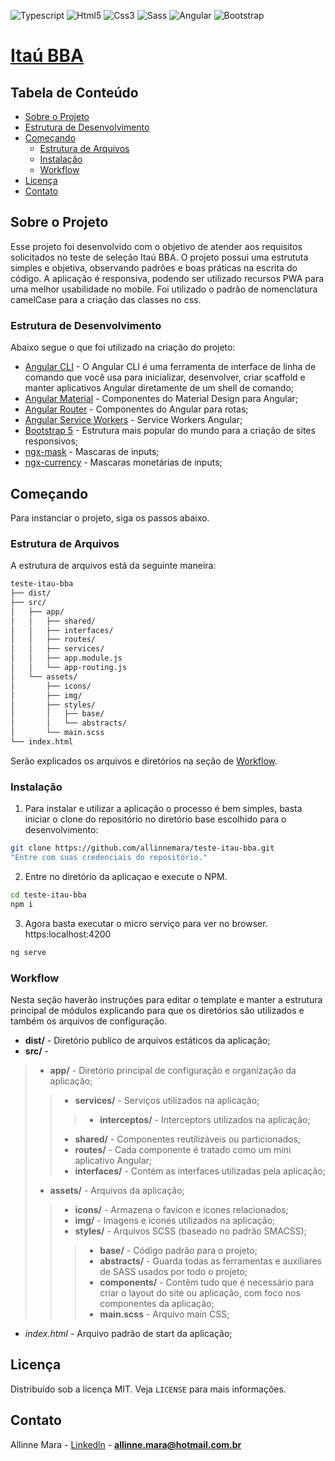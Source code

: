 <!-- PROJECT SHIELDS -->
<p>
  <img src="https://img.shields.io/badge/TypeScript-007ACC?style=for-the-badge&logo=typescript&logoColor=white" alt="Typescript" />
  <img src="https://img.shields.io/badge/HTML5-E34F26?style=for-the-badge&logo=html5&logoColor=white" alt="Html5" />
  <img src="https://img.shields.io/badge/CSS3-1572B6?style=for-the-badge&logo=css3&logoColor=white" alt="Css3" />
  <img src="https://img.shields.io/badge/Sass-CC6699?style=for-the-badge&logo=sass&logoColor=white" alt="Sass" />
  <img src="https://img.shields.io/badge/Angular-DD0031?style=for-the-badge&logo=angular&logoColor=white" alt="Angular" />
  <img src="https://img.shields.io/badge/Bootstrap-563D7C?style=for-the-badge&logo=bootstrap&logoColor=white" alt="Bootstrap" />
</p>

<a href="">
  <h1 align="left">Itaú BBA</h1>
</a>

## Tabela de Conteúdo

- [Sobre o Projeto](#sobre-o-projeto)
- [Estrutura de Desenvolvimento](#estrutura-de-desenvolvimento)
- [Começando](#come%C3%A7ando)
  - [Estrutura de Arquivos](#estrutura-de-arquivos)
  - [Instalação](#instala%C3%A7%C3%A3o)
  - [Workflow](#workflow)  
- [Licença](#licen%C3%A7a)
- [Contato](#contato)

## Sobre o Projeto

Esse projeto foi desenvolvido com o objetivo de atender aos requisitos solicitados no teste de seleção Itaú BBA. O projeto possui uma estrututa simples e objetiva, observando padrões e boas práticas na escrita do código. A aplicação é responsiva, podendo ser utilizado recursos PWA para uma melhor usabilidade no mobile. Foi utilizado o padrão de nomenclatura camelCase para a criação das classes no css.

### Estrutura de Desenvolvimento

Abaixo segue o que foi utilizado na criação do projeto:

- [Angular CLI](https://www.npmjs.com/package/@angular/cli) - O Angular CLI é uma ferramenta de interface de linha de comando que você usa para inicializar, desenvolver, criar scaffold e manter aplicativos Angular diretamente de um shell de comando;
- [Angular Material](https://material.angular.io/) - Componentes do Material Design para Angular;
- [Angular Router](https://angular.io/guide/router) - Componentes do Angular para rotas;
- [Angular Service Workers](https://angular.io/guide/service-worker-getting-started) - Service Workers Angular;
- [Bootstrap 5](https://getbootstrap.com/docs/5.0/getting-started/introduction/) - Estrutura mais popular do mundo para a criação de sites responsivos;
- [ngx-mask](https://www.npmjs.com/package/ngx-mask) - Mascaras de inputs;
- [ngx-currency](https://www.npmjs.com/package/ngx-currency) - Mascaras monetárias de inputs;

## Começando

Para instanciar o projeto, siga os passos abaixo.

### Estrutura de Arquivos

A estrutura de arquivos está da seguinte maneira:

```bash
teste-itau-bba
├── dist/
├── src/
│   ├── app/
│   │   ├── shared/
│   │   ├── interfaces/
│   │   ├── routes/
│   │   ├── services/
│   │   ├── app.module.js
│   │   └── app-routing.js
│   └── assets/
│       ├── icons/
│       ├── img/
│       ├── styles/
│       │   ├── base/
│       │   └── abstracts/
│       └── main.scss
└── index.html

```

Serão explicados os arquivos e diretórios na seção de [Workflow](#workflow).

### Instalação

1. Para instalar e utilizar a aplicação o processo é bem simples, basta iniciar o clone do repositório no diretório base escolhido para o desenvolvimento:
```sh
git clone https://github.com/allinnemara/teste-itau-bba.git
"Entre com suas credenciais do repositório."
```

2. Entre no diretório da aplicaçao e execute o NPM.

```sh
cd teste-itau-bba
npm i
```

3. Agora basta executar o micro serviço para ver no browser. https:localhost:4200

```sh
ng serve
```

### Workflow

Nesta seção haverão instruções para editar o template e manter a estrutura principal de módulos explicando para que os diretórios são utilizados e também os arquivos de configuração.

- **dist/** - Diretório publico de arquivos estáticos da aplicação;
- **src/** - 
>- **app/** - Diretório principal de configuração e organização da aplicação;
> >- **services/**  - Serviços utilizados na aplicação;
> > >- **interceptos/** - Interceptors utilizados na aplicação;
> >- **shared/**  - Componentes reutilizáveis ou particionados;
> >- **routes/**  - Cada componente é tratado como um mini aplicativo Angular;
> >- **interfaces/**  - Contém as interfaces utilizadas pela aplicação;
>- **assets/** - Arquivos da aplicação;
> >- **icons/** - Armazena o favicon e ícones relacionados;
> >- **img/** - Imagens e ícones utilizados na aplicação;
> >- **styles/** - Arquivos SCSS (baseado no padrão SMACSS);
> > >- **base/** - Código padrão para o projeto;
> > >- **abstracts/** - Guarda todas as ferramentas e auxiliares de SASS usados por todo o projeto;
> > >- **components/** - Contêm tudo que é necessário para criar o layout do site ou aplicação, com foco nos componentes da aplicação;
> > >- **main.scss** - Arquivo main CSS;
- *index.html* - Arquivo padrão de start da aplicação;

## Licença

Distribuído sob a licença MIT. Veja `LICENSE` para mais informações.

## Contato

Allinne Mara - [Linkedln](https://www.linkedin.com/in/allinne-mara/) - **allinne.mara@hotmail.com.br**
